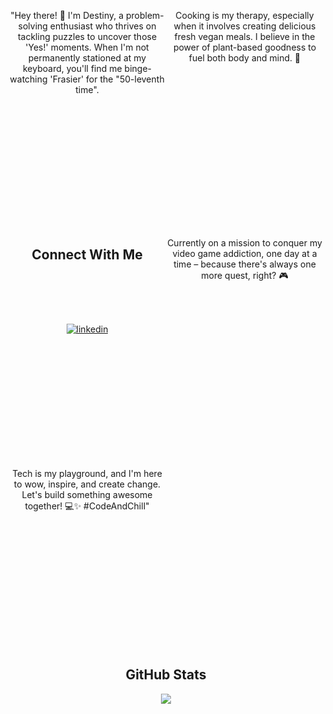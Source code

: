 <div align="center" style="display:grid; grid-template-columns: repeat(2,1fr); row-gap: 5vh;justify-items:center">

  <p>"Hey there! 👋 I'm Destiny, a problem-solving enthusiast who thrives on tackling puzzles to uncover those 'Yes!' moments. When I'm not permanently stationed at my keyboard, you'll find me  binge-watching  'Frasier' for the "50-leventh time".

Cooking is my therapy, especially when it involves creating delicious fresh vegan meals. I believe in the power of plant-based goodness to fuel both body and mind. 🌱

Currently on a mission to conquer my video game addiction, one day at a time – because there's always one more quest, right? 🎮

Tech is my playground, and I'm here to wow, inspire, and create change. Let's build something awesome together! 💻✨ #CodeAndChill"
  </p>
  <div width="100%" style="grid-column:1; grid-row:2">
    <h2>Connect With Me</h2>
    <div>
      <a href="https://linkedin.com/in/destiny-joyner-934846243/" target="_blank">
      <img src=https://img.shields.io/badge/linkedin-%231E77B5.svg?&style=for-the-badge&logo=linkedin&logoColor=white alt=linkedin style="margin-top: 2vh;" />
      </a>  
    </div>  
  </div>
  <div style="grid-column:span 2; grid-row:4">
    <h2>GitHub Stats</h2>
    <img src="https://github-readme-stats.vercel.app/api?username=DestinyJoyner&show_icons=true&count_private=true&hide_border=true" style="grid-column:2; grid-row:2" />
  </div>
</div>
